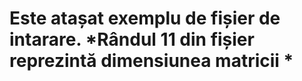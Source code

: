 <h1>Este atașat exemplu de fișier de intarare.
*Rândul 11 din fișier reprezintă dimensiunea matricii *
